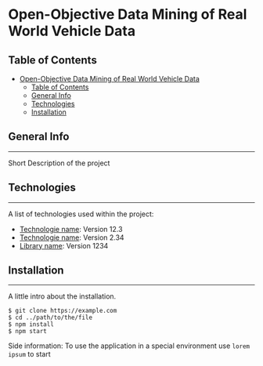# Open-Objective Data Mining of Real World Vehicle Data 
 
## Table of Contents 
- [Open-Objective Data Mining of Real World Vehicle Data](#open-objective-data-mining-of-real-world-vehicle-data)
  - [Table of Contents](#table-of-contents)
  - [General Info](#general-info)
  - [Technologies](#technologies)
  - [Installation](#installation)

## General Info 
***
Short Description of the project 

## Technologies 
***
A list of technologies used within the project:
* [Technologie name](https://example.com): Version 12.3 
* [Technologie name](https://example.com): Version 2.34
* [Library name](https://example.com): Version 1234

## Installation 
***
A little intro about the installation. 
```
$ git clone https://example.com
$ cd ../path/to/the/file
$ npm install
$ npm start
```
Side information: To use the application in a special environment use ```lorem ipsum``` to start
